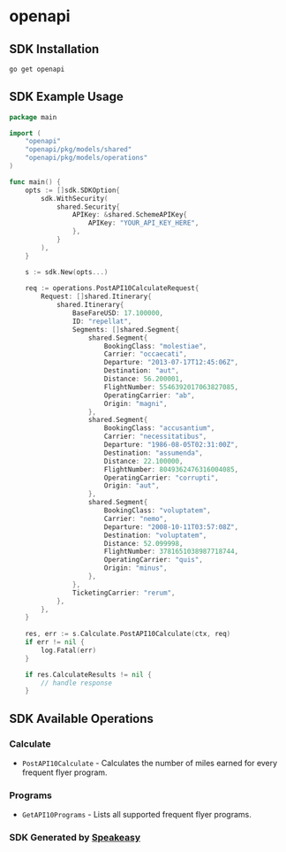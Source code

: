 # openapi

<!-- Start SDK Installation -->
## SDK Installation

```bash
go get openapi
```
<!-- End SDK Installation -->

## SDK Example Usage
<!-- Start SDK Example Usage -->
```go
package main

import (
    "openapi"
    "openapi/pkg/models/shared"
    "openapi/pkg/models/operations"
)

func main() {
    opts := []sdk.SDKOption{
        sdk.WithSecurity(
            shared.Security{
                APIKey: &shared.SchemeAPIKey{
                    APIKey: "YOUR_API_KEY_HERE",
                },
            }
        ),
    }

    s := sdk.New(opts...)
    
    req := operations.PostAPI10CalculateRequest{
        Request: []shared.Itinerary{
            shared.Itinerary{
                BaseFareUSD: 17.100000,
                ID: "repellat",
                Segments: []shared.Segment{
                    shared.Segment{
                        BookingClass: "molestiae",
                        Carrier: "occaecati",
                        Departure: "2013-07-17T12:45:06Z",
                        Destination: "aut",
                        Distance: 56.200001,
                        FlightNumber: 5546392017063827085,
                        OperatingCarrier: "ab",
                        Origin: "magni",
                    },
                    shared.Segment{
                        BookingClass: "accusantium",
                        Carrier: "necessitatibus",
                        Departure: "1986-08-05T02:31:00Z",
                        Destination: "assumenda",
                        Distance: 22.100000,
                        FlightNumber: 8049362476316004085,
                        OperatingCarrier: "corrupti",
                        Origin: "aut",
                    },
                    shared.Segment{
                        BookingClass: "voluptatem",
                        Carrier: "nemo",
                        Departure: "2008-10-11T03:57:08Z",
                        Destination: "voluptatem",
                        Distance: 52.099998,
                        FlightNumber: 3781651038987718744,
                        OperatingCarrier: "quis",
                        Origin: "minus",
                    },
                },
                TicketingCarrier: "rerum",
            },
        },
    }
    
    res, err := s.Calculate.PostAPI10Calculate(ctx, req)
    if err != nil {
        log.Fatal(err)
    }

    if res.CalculateResults != nil {
        // handle response
    }
```
<!-- End SDK Example Usage -->

<!-- Start SDK Available Operations -->
## SDK Available Operations

### Calculate

* `PostAPI10Calculate` - Calculates the number of miles earned for every frequent flyer program.

### Programs

* `GetAPI10Programs` - Lists all supported frequent flyer programs.

<!-- End SDK Available Operations -->

### SDK Generated by [Speakeasy](https://docs.speakeasyapi.dev/docs/using-speakeasy/client-sdks)
